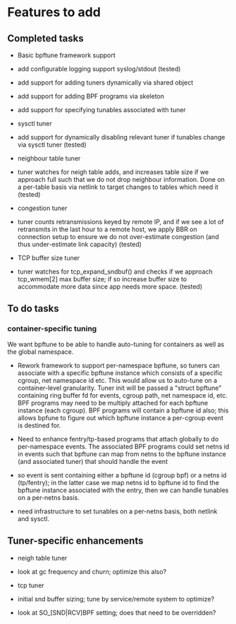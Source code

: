 # Features to add

## Completed tasks

- Basic bpftune framework support
 - add configurable logging support syslog/stdout (tested)
 - add support for adding tuners dynamically via shared object
 - add support for adding BPF programs via skeleton
 - add support for specifying tunables associated with tuner

- sysctl tuner
 - add support for dynamically disabling relevant tuner if tunables change
   via sysctl tuner (tested)

- neighbour table tuner
 - tuner watches for neigh table adds, and increases table size
   if we approach full such that we do not drop neighbour information.
   Done on a per-table basis via netlink to target changes to
   tables which need it (tested)

- congestion tuner
 - tuner counts retransmissions keyed by remote IP, and if we see
   a lot of retransmits in the last hour to a remote host, we apply
   BBR on connection setup to ensure we do not over-estimate
   congestion (and thus under-estimate link capacity) (tested)

- TCP buffer size tuner
 - tuner watches for tcp_expand_sndbuf() and checks if we approach
   tcp_wmem[2] max buffer size; if so increase buffer size to
   accommodate more data since app needs more space. (tested)
 

## To do tasks

### container-specific tuning

We want bpftune to be able to handle auto-tuning for containers
as well as the global namespace.

- Rework framework to support per-namespace bpftune, so tuners
  can associate with a specific bpftune instance which consists
  of a specific cgroup, net namespace id etc.  This would allow
  us to auto-tune on a container-level granularity.  Tuner init
  will be passed a "struct bpftune" containing ring buffer fd
  for events, cgroup path, net namespace id, etc.  BPF programs
  may need to be multiply attached for each bpftune instance
  (each cgroup).  BPF programs will contain a bpftune id also;
  this allows bpfune to figure out which bpftune instance a
  per-cgroup event is destined for.

- Need to enhance fentry/tp-based programs that attach globally
  to do per-namespace events. The associated BPF programs could
  set netns id in events such that bpftune can map from netns
  to the bpftune instance (and associated tuner) that should
  handle the event

- so event is sent containing either a bpftune id (cgroup bpf)
  or a netns id (tp/fentry); in the latter case we map
  netns id to bpftune id to find the bpftune instance associated
  with the entry, then we can handle tunables on a per-netns
  basis.

- need infrastructure to set tunables on a per-netns basis,
  both netlink and sysctl.

## Tuner-specific enhancements

- neigh table tuner
 - look at gc frequency and churn; optimize this also?

- tcp tuner
 - initial snd buffer sizing; tune by service/remote system
   to optimize?
 - look at SO_[SND|RCV]BPF setting; does that need to be
   overridden?
